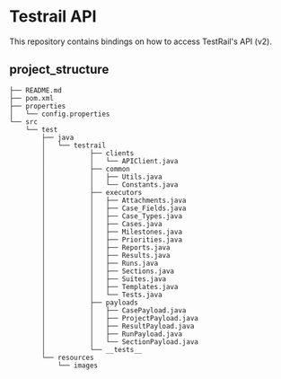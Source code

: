 # Testrail API
This repository contains bindings on how to access TestRail's API (v2). 

## project_structure

    ├── README.md
    ├── pom.xml
    ├── properties
    │   └── config.properties
    └── src
        └── test
            ├── java
            │   └── testrail
            │           ├── clients
            │           │   └── APIClient.java
            │           ├── common
            │           │   ├── Utils.java
            │           │   └── Constants.java
            │           ├── executors
            │           │   ├── Attachments.java
            │           │   ├── Case_Fields.java
            │           │   ├── Case_Types.java
            │           │   ├── Cases.java
            │           │   ├── Milestones.java
            │           │   ├── Priorities.java
            │           │   ├── Reports.java
            │           │   ├── Results.java
            │           │   ├── Runs.java
            │           │   ├── Sections.java
            │           │   ├── Suites.java
            │           │   ├── Templates.java
            │           │   └── Tests.java
            │           ├── payloads
            │           │   ├── CasePayload.java
            │           │   ├── ProjectPayload.java
            │           │   ├── ResultPayload.java
            │           │   ├── RunPayload.java
            │           │   └── SectionPayload.java     
            │           └── __tests__          
            └── resources
                └── images
